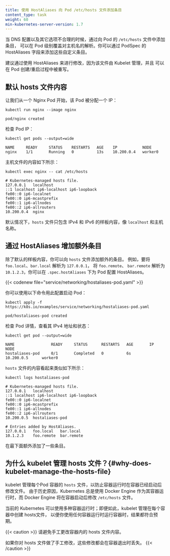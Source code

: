 ```yaml
---
title: 使用 HostAliases 向 Pod /etc/hosts 文件添加条目
content_type: task
weight: 60
min-kubernetes-server-version: 1.7
---
```




当 DNS 配置以及其它选项不合理的时候，通过向 Pod 的 `/etc/hosts` 文件中添加条目，
可以在 Pod 级别覆盖对主机名的解析。你可以通过 PodSpec 的 HostAliases
字段来添加这些自定义条目。

建议通过使用 HostAliases 来进行修改，因为该文件由 Kubelet 管理，并且
可以在 Pod 创建/重启过程中被重写。


## 默认 hosts 文件内容

让我们从一个 Nginx Pod 开始，该 Pod 被分配一个 IP：

```shell
kubectl run nginx --image nginx
```

```
pod/nginx created
```

检查 Pod IP：

```shell
kubectl get pods --output=wide
```

```
NAME     READY     STATUS    RESTARTS   AGE    IP           NODE
nginx    1/1       Running   0          13s    10.200.0.4   worker0
```

主机文件的内容如下所示：

```shell
kubectl exec nginx -- cat /etc/hosts
```

```
# Kubernetes-managed hosts file.
127.0.0.1	localhost
::1	localhost ip6-localhost ip6-loopback
fe00::0	ip6-localnet
fe00::0	ip6-mcastprefix
fe00::1	ip6-allnodes
fe00::2	ip6-allrouters
10.200.0.4	nginx
```

默认情况下，`hosts` 文件只包含 IPv4 和 IPv6 的样板内容，像 `localhost` 和主机名称。

## 通过 HostAliases 增加额外条目

除了默认的样板内容，你可以向 `hosts` 文件添加额外的条目。
例如，要将 `foo.local`、`bar.local` 解析为 `127.0.0.1`，
将 `foo.remote`、 `bar.remote` 解析为 `10.1.2.3`，你可以在
`.spec.hostAliases` 下为 Pod 配置 HostAliases。

{{< codenew file="service/networking/hostaliases-pod.yaml" >}}

你可以使用以下命令用此配置启动 Pod：

```shell
kubectl apply -f https://k8s.io/examples/service/networking/hostaliases-pod.yaml
```

```
pod/hostaliases-pod created
```

检查 Pod 详情，查看其 IPv4 地址和状态：

```shell
kubectl get pod --output=wide
```

```
NAME                READY     STATUS      RESTARTS   AGE       IP              NODE
hostaliases-pod     0/1       Completed   0          6s        10.200.0.5      worker0
```

`hosts` 文件的内容看起来类似如下所示：

```shell
kubectl logs hostaliases-pod
```

```
# Kubernetes-managed hosts file.
127.0.0.1	localhost
::1	localhost ip6-localhost ip6-loopback
fe00::0	ip6-localnet
fe00::0	ip6-mcastprefix
fe00::1	ip6-allnodes
fe00::2	ip6-allrouters
10.200.0.5	hostaliases-pod

# Entries added by HostAliases.
127.0.0.1	foo.local	bar.local
10.1.2.3	foo.remote	bar.remote
```

在最下面额外添加了一些条目。

## 为什么 kubelet 管理 hosts 文件？{#why-does-kubelet-manage-the-hosts-file}

kubelet 管理每个Pod 容器的 `hosts` 文件，以防止容器运行时在容器已经启动后修改文件。
由于历史原因，Kubernetes 总是使用 Docker Engine 作为其容器运行时，而 Docker Engine 
将在容器启动后修改 `/etc/hosts` 文件。

当前的 Kubernetes 可以使用多种容器运行时；即便如此，kubelet 管理在每个容器中创建 hosts文件，
以便你使用任何容器运行时运行容器时，结果都符合预期。

{{< caution >}}
请避免手工更改容器内的 hosts 文件内容。

如果你对 hosts 文件做了手工修改，这些修改都会在容器退出时丢失。
{{< /caution >}}

